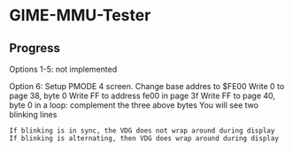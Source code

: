 # GIME-MMU-Tester

## Progress

Options 1-5: not implemented

Option 6:
	Setup PMODE 4 screen.
	Change base addres to $FE00
	Write 0 to page 38, byte 0
	Write FF to address fe00 in page 3f
	Write FF to page 40, byte 0
	in a loop:
		complement the three above bytes
		You will see two blinking lines
	
	If blinking is in sync, the VDG does not wrap around during display
	If blinking is alternating, then VDG does wrap around during display